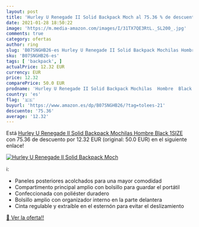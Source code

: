 ```yaml
---
layout: post
title: 'Hurley U Renegade II Solid Backpack Moch al 75.36 % de descuento'
date: 2021-01-28 18:50:22
image: 'https://m.media-amazon.com/images/I/31TX7QE3RtL._SL200_.jpg'
comments: true
category: ofertas
author: ring
slug: 'B07SNGHB26-es Hurley U Renegade II Solid Backpack Mochilas Hombre Black...'
sku: 'B07SNGHB26-es'
tags: [ 'backpack', ]
actualPrice: 12.32 EUR
currency: EUR
price: 12.32
comparePrice: 50.0 EUR
prodname: 'Hurley U Renegade II Solid Backpack Mochilas  Hombre  Black  1SIZE'
country: 'es'
flag: '🇪🇸'
buyurl: 'https://www.amazon.es/dp/B07SNGHB26/?tag=tolees-21'
descuento: '75.36'
average: '12.32'
---
```


Está [Hurley U Renegade II Solid Backpack Mochilas  Hombre  Black  1SIZE](https://www.amazon.es/dp/B07SNGHB26/?tag=tolees-21) con 75.36 de descuento por 12.32 EUR (original: 50.0 EUR) en el siguiente enlace!

[![Hurley U Renegade II Solid Backpack Moch](https://m.media-amazon.com/images/I/31TX7QE3RtL._SL200_.jpg)](https://www.amazon.es/dp/B07SNGHB26/?tag=tolees-21)

ℹ️:

- Paneles posteriores acolchados para una mayor comodidad
- Compartimento principal amplio con bolsillo para guardar el portátil
- Confeccionada con poliéster duradero
- Bolsillo amplio con organizador interno en la parte delantera
- Cinta regulable y extraíble en el esternón para evitar el deslizamiento

[🛒 Ver la oferta!!](https://www.amazon.es/dp/B07SNGHB26/?tag=tolees-21)
